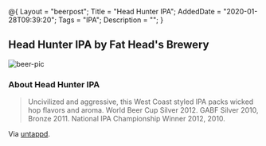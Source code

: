 @{
 Layout = "beerpost";
 Title = "Head Hunter IPA";
 AddedDate = "2020-01-28T09:39:20";
 Tags = "IPA";
 Description = "";
 }
 

## Head Hunter IPA by Fat Head's Brewery

![beer-pic]

### About Head Hunter IPA

> Uncivilized and aggressive, this West Coast styled IPA packs wicked hop flavors and aroma. World Beer Cup Silver 2012. GABF Silver 2010, Bronze 2011. National IPA Championship Winner 2012, 2010.

Via [untappd][untappd-url].

[untappd-url]: <https://untappd.com//b/fat-head-s-brewery-head-hunter-ipa/11845>
[beer-pic]: https://jasonpowley.com/assets/img/2020-01-28-head-hunter-ipa.jpeg "Head Hunter IPA by Fat Head's Brewery"
